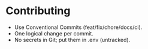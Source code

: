 ﻿# Contributing

- Use Conventional Commits (feat/fix/chore/docs/ci).
- One logical change per commit.
- No secrets in Git; put them in .env (untracked).
